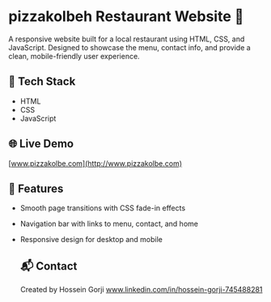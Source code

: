 # pizzakolbeh Restaurant Website 🍕

A responsive website built for a local restaurant using HTML, CSS, and JavaScript. Designed to showcase the menu, contact info, and provide a clean, mobile-friendly user experience.

## 🔧 Tech Stack
- HTML
- CSS
- JavaScript

## 🌐 Live Demo
[www.pizzakolbe.com](http://www.pizzakolbe.com) 


## 📂 Features
- Smooth page transitions with CSS fade-in effects
- Navigation bar with links to menu, contact, and home
- Responsive design for desktop and mobile

  ## 📬 Contact
  Created by Hossein Gorji www.linkedin.com/in/hossein-gorji-745488281
